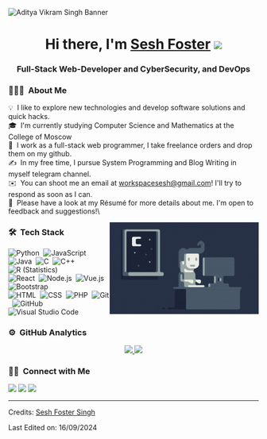 ![Aditya Vikram Singh Banner](https://i.ytimg.com/vi/59cCvCczSb8/maxresdefault.jpg)

<h1 align="center">Hi there, I'm <a href="https://daniilshat.ru/" target="_blank">Sesh Foster</a> 
<img src="https://github.com/blackcater/blackcater/raw/main/images/Hi.gif" height="32"/></h1>
<h3 align="center">Full-Stack Web-Developer and CyberSecurity, and DevOps</h3>

<!-- ## 👋 &nbsp;Hey there! I'm Aditya -->

### 👨🏻‍💻 &nbsp;About Me


💡  &nbsp;I like to explore new technologies and develop software solutions and quick hacks.\
🎓  &nbsp;I'm currently studying Computer Science and Mathematics at the College of Moscow\
🌱  &nbsp;I work as a full-stack web programmer, I take freelance orders and drop them on my github.\
✍️  &nbsp;In my free time, I pursue System Programming and Blog Writing in myself telegram channel.\
✉️  &nbsp;You can shoot me an email at workspacesesh@gmail.com! I'll try to respond as soon as I can.\
📄  &nbsp;Please have a look at my Résumé for more details about me. I'm open to feedback and suggestions!\

<img alt="Night Coding" src="https://raw.githubusercontent.com/AVS1508/AVS1508/master/assets/Night-Coding.gif" align="right"/>

### 🛠 &nbsp;Tech Stack

![Python](https://img.shields.io/badge/-Python-05122A?style=flat&logo=python)&nbsp;
![JavaScript](https://img.shields.io/badge/-JavaScript-05122A?style=flat&logo=javascript)&nbsp;
![Java](https://img.shields.io/badge/-Java-05122A?style=flat&logo=Java&logoColor=FFA518)&nbsp;
![C](https://img.shields.io/badge/-C-05122A?style=flat&logo=C&logoColor=A8B9CC)&nbsp;
![C++](https://img.shields.io/badge/-C++-05122A?style=flat&logo=C%2B%2B&logoColor=00599C)&nbsp;
![R (Statistics)](https://img.shields.io/badge/-R-05122A?style=flat&logo=R&logoColor=276DC3)\
![React](https://img.shields.io/badge/-React-05122A?style=flat&logo=react)&nbsp;
![Node.js](https://img.shields.io/badge/-Node.js-05122A?style=flat&logo=node.js)&nbsp;
![Vue.js](https://img.shields.io/badge/-Vue-05122A?style=flat&logo=JavaScript&logoColor=1572B6)&nbsp;
![Bootstrap](https://img.shields.io/badge/-Bootstrap-05122A?style=flat&logo=bootstrap&logoColor=563D7C)\
![HTML](https://img.shields.io/badge/-HTML-05122A?style=flat&logo=HTML5)&nbsp;
![CSS](https://img.shields.io/badge/-CSS-05122A?style=flat&logo=CSS3&logoColor=1572B6)&nbsp;
![PHP](https://img.shields.io/badge/-PHP-05122A?style=flat&logo=PHP&logoColor=1572B6)&nbsp;
![Git](https://img.shields.io/badge/-Git-05122A?style=flat&logo=git)&nbsp;
![GitHub](https://img.shields.io/badge/-GitHub-05122A?style=flat&logo=github)&nbsp;
![Visual Studio Code](https://img.shields.io/badge/-Visual%20Studio%20Code-05122A?style=flat&logo=visual-studio-code&logoColor=007ACC)&nbsp;

### ⚙️ &nbsp;GitHub Analytics

<p align="center">
<a href="https://github.com/AVS1508">
  <img height="180em" src="https://github-readme-stats-eight-theta.vercel.app/api?username=AVS1508&show_icons=true&theme=algolia&include_all_commits=true&count_private=true"/>
  <img height="180em" src="https://github-readme-stats-eight-theta.vercel.app/api/top-langs/?username=AVS1508&layout=compact&langs_count=8&theme=algolia"/>
</a>
</p>


### 🤝🏻 &nbsp;Connect with Me

<p align="center">
  
<a href="https://vk.com/thedeadlyms"><img src="https://img.shields.io/badge/-Sesh%20Foster-0077B5?style=flat&logo=Vk&logoColor=white"/></a>
<a href="workspacesesh@gmail.com"><img src="https://img.shields.io/badge/-workspacesesh@gmail.com-D14836?style=flat&logo=Gmail&logoColor=white"/></a>
<a href="https://t.me/seshdll"><img src="https://img.shields.io/badge/-@seshdll-0000ff?style=flat&logo=telegram&logoColor=white"/></a>

</p>

-----
Credits: [Sesh Foster Singh](https://github.com/SeshFoster)

Last Edited on: 16/09/2024
